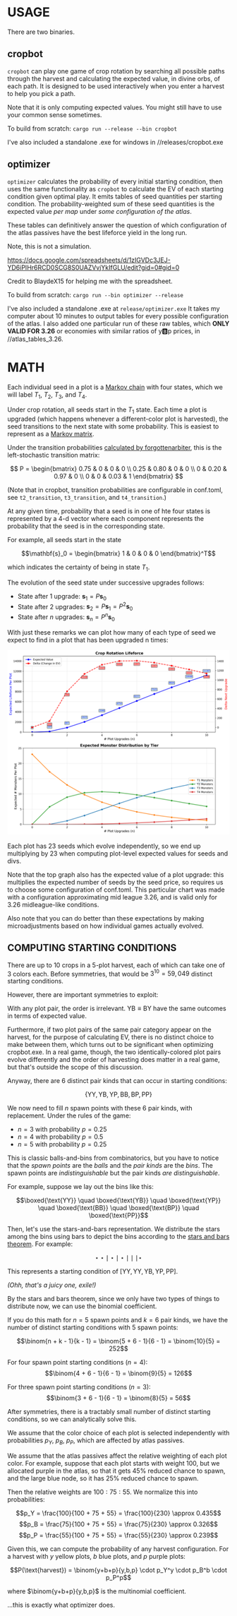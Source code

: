 # USAGE

There are two binaries.

## cropbot
`cropbot` can play one game of crop rotation by searching all possible paths through the harvest and calculating the 
expected value, in divine orbs, of each path. It is designed to be used interactively when you enter a harvest to help you pick a path.

Note that it is only computing expected values. You might still have to use your common sense sometimes.


To build from scratch:
`cargo run --release --bin cropbot`

I've also included a standalone .exe for windows in //releases/cropbot.exe

## optimizer

`optimizer` calculates the probability of every initial starting condition, then uses the same functionality as `cropbot` 
to calculate the EV of each starting condition given optimal play.  It emits tables of seed quantities per starting condition.
The probability-weighted sum of these seed quantities is the expected value *per map* under *some configuration of the atlas*.

These tables can definitively answer the question of which configuration of the atlas passives have the best lifeforce yield in the long run.

Note, this is not a simulation. 

https://docs.google.com/spreadsheets/d/1zIGVDc3JEJ-YD6iPIHr6RCD0SCG8S0UAZVvjYkIfGLU/edit?gid=0#gid=0

Credit to BlaydeX15 for helping me with the spreadsheet.

To build from scratch:
`cargo run --bin optimizer --release`

I've also included a standalone .exe at `release/optimizer.exe`
It takes my computer about 10 minutes to output tables for every possible configuration of the atlas.
I also added one particular run of these raw tables, which **ONLY VALID FOR 3.26** or economies with similar ratios of y:b:p prices, in //atlas_tables_3.26.

# MATH

Each individual seed in a plot is a [Markov chain](https://en.wikipedia.org/wiki/Markov_chain) with four states, which we will label $T_1$, $T_2$, $T_3$, and $T_4$.

Under crop rotation, all seeds start in the $T_1$ state. Each time a plot is upgraded (which happens whenever a different-color plot is harvested), the seed transitions to the next state with some probability. This is easiest to represent as a [Markov matrix](https://en.wikipedia.org/wiki/Stochastic_matrix).

Under the transition probabilities [calculated by forgottenarbiter](https://forgottenarbiter.github.io/Poe-Harvest-Mechanics/), this is the left-stochastic transition matrix:

$$
P = \begin{bmatrix}
0.75 & 0 & 0 & 0 \\
0.25 & 0.80 & 0 & 0 \\
0 & 0.20 & 0.97 & 0 \\
0 & 0 & 0.03 & 1
\end{bmatrix}
$$

(Note that in cropbot, transition probabilities are configurable in conf.toml, see `t2_transition`, `t3_transition`, and `t4_transition`.)

At any given time, probability that a seed is in one of hte four states is represented by a 4-d vector where each component represents the probability that the seed is in the corresponding state.

For example, all seeds start in the state 

$$\mathbf{s}_0 = \begin{bmatrix} 1 & 0 & 0 & 0 \end{bmatrix}^T$$

which indicates the certainty of being in state $T_1$.

The evolution of the seed state under successive upgrades follows:

- State after 1 upgrade: $\mathbf{s}_1 = P \mathbf{s}_0$
- State after 2 upgrades: $\mathbf{s}_2 = P \mathbf{s}_1 = P^2 \mathbf{s}_0$
- State after $n$ upgrades: $\mathbf{s}_n = P^n \mathbf{s}_0$

With just these remarks we can plot how many of each type of seed we expect to find in a plot that has been upgraded n times:

![Markov Expected Value Chart](markov_expected_value_chart.png)

Each plot has 23 seeds which evolve independently, so we end up multiplying by 23 when computing plot-level expected values for seeds and divs.

Note that the top graph also has the expected value of a plot upgrade: this multiplies the expected number of seeds by the seed price, so requires us to choose some configuration of conf.toml. This particular chart was made with a configuration approximating mid league 3.26, and is valid only for 3.26 midleague-like conditions.

Also note that you can do better than these expectations by making microadjustments based on how individual games actually evolved. 

## COMPUTING STARTING CONDITIONS

There are up to 10 crops in a 5-plot harvest, each of which can take one of 3 colors each. Before symmetries, that would be $3^{10} = 59,049$ distinct starting conditions.

However, there are important symmetries to exploit:

With any plot pair, the order is irrelevant. $\text{YB} \equiv \text{BY}$ have the same outcomes in terms of expected value.

Furthermore, if two plot pairs of the same pair category appear on the harvest, for the purpose of calculating EV, there is no distinct choice to make between them, which turns out to be significant when optimizing cropbot.exe. In a real game, though, the two identically-colored plot pairs evolve differently and the order of harvesting does matter in a real game, but that's outside the scope of this discussion.

Anyway, there are 6 distinct pair kinds that can occur in starting conditions:

$$\{\text{YY}, \text{YB}, \text{YP}, \text{BB}, \text{BP}, \text{PP}\}$$

We now need to fill $n$ spawn points with these 6 pair kinds, with replacement. Under the rules of the game:
- $n = 3$ with probability $p = 0.25$
- $n = 4$ with probability $p = 0.5$
- $n = 5$ with probability $p = 0.25$

This is classic balls-and-bins from combinatorics, but you have to notice that the *spawn points* are the *balls* and the *pair kinds* are the *bins*. The spawn points are *indistinguishable* but the pair kinds *are distinguishable*.

For example, suppose we lay out the bins like this:

$$\boxed{\text{YY}} \quad \boxed{\text{YB}} \quad \boxed{\text{YP}} \quad \boxed{\text{BB}} \quad \boxed{\text{BP}} \quad \boxed{\text{PP}}$$

Then, let's use the stars-and-bars representation. We distribute the stars among the bins using bars to depict the bins according to the [stars and bars theorem](https://en.wikipedia.org/wiki/Stars_and_bars_(combinatorics)). For example:

$$\star\star \mid \star \mid \star \mid \mid \mid \star$$

This represents a starting condition of $[\text{YY}, \text{YY}, \text{YB}, \text{YP}, \text{PP}]$.

*(Ohh, that's a juicy one, exile!)*

By the stars and bars theorem, since we only have two types of things to distribute now, we can use the binomial coefficient.

If you do this math for $n = 5$ spawn points and $k = 6$ pair kinds, we have the number of distinct starting conditions with 5 spawn points:

$$\binom{n + k - 1}{k - 1} = \binom{5 + 6 - 1}{6 - 1} = \binom{10}{5} = 252$$

For four spawn point starting conditions ($n = 4$):
$$\binom{4 + 6 - 1}{6 - 1} = \binom{9}{5} = 126$$

For three spawn point starting conditions ($n = 3$):
$$\binom{3 + 6 - 1}{6 - 1} = \binom{8}{5} = 56$$

After symmetries, there is a tractably small number of distinct starting conditions, so we can analytically solve this.

We assume that the color choice of each plot is selected independently with probabilities $p_Y$, $p_B$, $p_P$, which are affected by atlas passives.

We assume that the atlas passives affect the relative weighting of each plot color. For example, suppose that each plot starts with weight 100, but we allocated purple in the atlas, so that it gets 45% reduced chance to spawn, and the large blue node, so it has 25% reduced chance to spawn.

Then the relative weights are $100:75:55$. We normalize this into probabilities:

$$p_Y = \frac{100}{100 + 75 + 55} = \frac{100}{230} \approx 0.435$$
$$p_B = \frac{75}{100 + 75 + 55} = \frac{75}{230} \approx 0.326$$
$$p_P = \frac{55}{100 + 75 + 55} = \frac{55}{230} \approx 0.239$$

Given this, we can compute the probability of any harvest configuration. For a harvest with $y$ yellow plots, $b$ blue plots, and $p$ purple plots:

$$P(\text{harvest}) = \binom{y+b+p}{y,b,p} \cdot p_Y^y \cdot p_B^b \cdot p_P^p$$

where $\binom{y+b+p}{y,b,p}$ is the multinomial coefficient.


...this is exactly what optimizer does.


